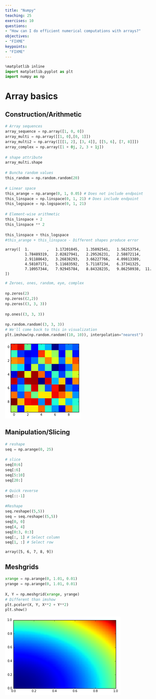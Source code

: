 ```yaml
---
title: "Numpy"
teaching: 25
exercises: 10
questions:
- "How can I do efficient numerical computations with arrays?"
objectives:
- "FIXME"
keypoints:
- "FIXME"
---
```




```python
%matplotlib inline
import matplotlib.pyplot as plt
import numpy as np
```

# Array basics

## Construction/Arithmetic


```python
# Array sequences
array_sequence = np.array([1, 0, 0])
array_multi = np.array([[1, 0],[0, 1]])
array_multi2 = np.array([[[1, 2], [3, 4]], [[5, 6], [7, 8]]])
array_complex = np.array([1 + 0j, 2, 3 + 1j])

# shape attribute 
array_multi.shape

# Buncha random values
this_random = np.random.random(20)

# Linear space
this_arange = np.arange(0, 1, 0.05) # Does not include endpoint
this_linspace = np.linspace(0, 1, 21) # Does include endpoint
this_logspace = np.logspace(0, 1, 21)

# Element-wise arithmetic
this_linspace + 2
this_linspace ** 2

this_linspace + this_logspace
#this_arange + this_linspace - Different shapes produce error
```




    array([  1.        ,   1.17201845,   1.35892541,   1.56253754,
             1.78489319,   2.02827941,   2.29526231,   2.58872114,
             2.91188643,   3.26838293,   3.66227766,   4.09813389,
             4.58107171,   5.11683592,   5.71187234,   6.37341325,
             7.10957344,   7.92945784,   8.84328235,   9.86250938,  11.        ])




```python
# Zeroes, ones, random, eye, complex

np.zeros(2)
np.zeros((2,2))
np.zeros((3, 3, 3))

np.ones((3, 3, 3))

np.random.random((3, 3, 3)) 
# We'll come back to this in visualization
plt.imshow(np.random.random((10, 10)), interpolation="nearest")
```
![png](../fig/numpy_3_1.png)

## Manipulation/Slicing

```python
# reshape
seq = np.arange(0, 25)

# slice
seq[0:6]
seq[:6]
seq[5:10]
seq[20:]

# Quick reverse
seq[::-1]

#Reshape
seq.reshape((5,5))
seq = seq.reshape((5,5))
seq[0, 0]
seq[4, 4]
seq[0:3, 0:3]
seq[:, 1] # Select column
seq[1, :] # Select row
```




    array([5, 6, 7, 8, 9])

## Meshgrids

```python
xrange = np.arange(0, 1.01, 0.01)
yrange = np.arange(0, 1.01, 0.01)

X, Y = np.meshgrid(xrange, yrange)
# Different than imshow
plt.pcolor(X, Y, X**2 + Y**2)
plt.show()
```

![png](../fig/numpy_7_0.png)


